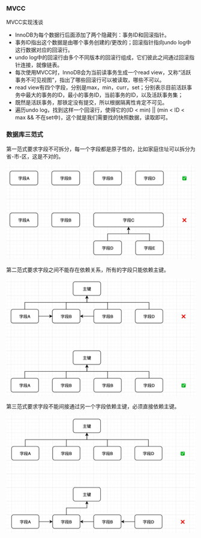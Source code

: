 ### MVCC

MVCC实现浅谈

* InnoDB为每个数据行后面添加了两个隐藏列：事务ID和回滚指针。
* 事务ID指出这个数据是由哪个事务创建的/更改的；回滚指针指向undo log中这行数据对应的回滚行。
* undo log中的回滚行由多个不同版本的回滚行组成，它们彼此之间通过回滚指针连接，就像链表。
* 每次使用MVCC时，InnoDB会为当前读事务生成一个read view，又称“活跃事务不可见视图”，指出了哪些回滚行可以被读取，哪些不可以。
* read view有四个字段，分别是max，min，curr，set；分别表示目前活跃事务中最大的事务的ID，最小的事务ID，当前事务的ID，以及活跃事务集；
* 既然是活跃事务，那铁定没有提交，所以根据隔离性肯定不可见。
* 遍历undo log，找到这样一个回滚行，使得它的(ID < min) || (min < ID < max && 不在set中)，这个就是我们需要找的快照数据，读取即可。

### 数据库三范式

第一范式要求字段不可拆分，每一个字段都是原子性的，比如家庭住址可以拆分为省-市-区，这是不对的。

![image-20210825191613621](../../img/image-20210825191613621.png)

第二范式要求字段之间不能存在依赖关系，所有的字段只能依赖主键。

![image-20210825191800981](../../img/image-20210825191800981.png)

第三范式要求字段不能间接通过另一个字段依赖主键，必须直接依赖主键。

![image-20210825191900129](../../img/image-20210825191900129.png)